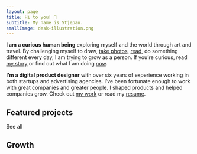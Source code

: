 ```yaml
---
layout: page
title: Hi to you! 👋 
subtitle: My name is Stjepan.
smallImage: desk-illustration.png
---
```


**I am a curious human being** exploring myself and the world through art and travel. By challenging myself to draw, [take photos](/photography), [read](/book-list), do something different every day, I am trying to grow as a person. If you’re curious, read [my story](/my-story) or find out what I am doing [now](/now).

**I’m a digital product designer** with over six years of experience working in both startups and advertising agencies. I’ve been fortunate enough to work with great companies and greater people. I shaped products and helped companies grow. Check out [my work](/work) or read my <a href="/Stjepan-Grgic-Digital-Product-Designer-Resume.pdf" target="_blank">resume</a>.

<section class="projects grid-width">
  <div class="title-wrap">
    <h2 class="h3">Featured projects</h2>
    <saber-link to="/work">See all</saber-link>
  </div>
  <ProjectCard
    url="/work/agrivi"
    title="Agrivi"
    right="113"
    description="Farm managment software"
    bgImage="stjepangrgic-agrivi-card-bgImage.jpg"
    projectImage="stjepangrgic-agrivi-card-projectImage.png"
    underlinColor="#5FC21E"/>
  <ProjectCard
    url="/work/share-istria"
    title="Share Istria"
    description="Creative Tourism Campaign"
    bgImage="stjepangrgic-share-istria-card-bgImage.png"
    projectImage="stjepangrgic-share-istria-card-projectImage.png"
    underlinColor="#009FE2"/>
  <ProjectCard
    url="/work/vip-xmass-chat"
    title="Vip Xmas Chat"
    description="Promotional Chat App"
    bgImage="stjepangrgic-vip-chat-card-bgImage.jpg"
    projectImage="stjepangrgic-vip-chat-card-projectImage.png"
    textColor="#000"/>
</section>

<div class="growth grid-width">
  <h2 class="h3">Growth</h2>
  <div class="growth-grid">
    <SmallCard
      url="/book-list" 
      title="Book list"
      icon="book.svg"/>
    <SmallCard
      url="/fail-list" 
      title="Fail list"
      icon="fail.svg"/>
    <SmallCard
      url="/bucket-list" 
      title="Bucket list"
      icon="bucket.svg"/>
  </div>
</div>

<script>
import slink from '@/theme/components/slink.vue'
import simg from '@/theme/components/simg.vue'
import sfigure from '@/theme/components/sfigure.vue'
import ProjectCard from '@/theme/components/ProjectCard.vue'
import SmallCard from '@/theme/components/SmallCard.vue'
import PageHeader from '@/theme/components/PageHeader.vue'

export default {
  components: {
    slink,
    simg,
    sfigure,
    ProjectCard,
    SmallCard,
    PageHeader
  }
}
</script>

<style lang="stylus">
.index
  .small-image
    width 785px
    bottom 0
    right 0
    transform translate(72px, 3.3613445%)
  .content
    padding-top 4rem
    
  .title-wrap
    display: flex
    flex-direction: row
    justify-content: space-between;
    align-items: baseline
    a
      line-height: 1.2
  .h3
    margin-bottom: 1.5rem;
    margin-top: 4rem;
    font-weight: 800;
    font-size: 2rem;

  .growth-grid
    display: grid
    grid-template-columns: 1fr 1fr 1fr
    grid-column-gap 1.6161616%
    height: 272px
    margin-bottom: 5rem;
    @media screen and (max-width 700px) {
      display: flex
      flex-direction: column
      height auto
      .small-card {
        height 272px
        margin-bottom: 1rem
      }
    }
</style>
